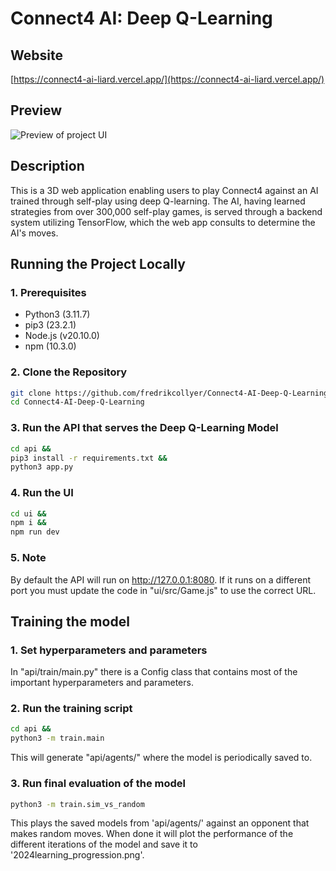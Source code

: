 # Connect4 AI: Deep Q-Learning

## Website
[https://connect4-ai-liard.vercel.app/](https://connect4-ai-liard.vercel.app/)

## Preview
![Preview of project UI](preview.gif)

## Description
This is a 3D web application enabling users to play Connect4 against an AI trained through self-play using deep Q-learning. The AI, having learned strategies from over 300,000 self-play games, is served through a backend system utilizing TensorFlow, which the web app consults to determine the AI's moves.

## Running the Project Locally

### 1. Prerequisites

- Python3 (3.11.7)
- pip3 (23.2.1)
- Node.js (v20.10.0)
- npm (10.3.0)

### 2. Clone the Repository
```bash
git clone https://github.com/fredrikcollyer/Connect4-AI-Deep-Q-Learning.git &&
cd Connect4-AI-Deep-Q-Learning
```

### 3. Run the API that serves the Deep Q-Learning Model
```bash
cd api &&
pip3 install -r requirements.txt &&
python3 app.py
```

### 4. Run the UI
```bash
cd ui &&
npm i &&
npm run dev
```

### 5. Note
By default the API will run on http://127.0.0.1:8080. If it runs on a different port you must update the code in "ui/src/Game.js" to use the correct URL.

## Training the model

### 1. Set hyperparameters and parameters
In "api/train/main.py" there is a Config class that contains most of the important hyperparameters and parameters.

### 2. Run the training script 
```bash
cd api &&
python3 -m train.main
```
This will generate "api/agents/" where the model is periodically saved to.

### 3. Run final evaluation of the model  
```bash
python3 -m train.sim_vs_random
```
This plays the saved models from 'api/agents/' against an opponent that makes random moves. When done it will plot the performance of the different iterations of the model and save it to '2024learning_progression.png'.